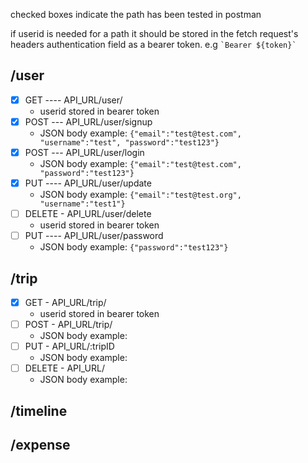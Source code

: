 checked boxes indicate the path has been tested in postman

if userid is needed for a path it should be stored in the fetch request's headers authentication field as a bearer token. e.g `` `Bearer ${token}` ``

## /user

- [x] GET ---- API_URL/user/
  - userid stored in bearer token
- [x] POST --- API_URL/user/signup
  - JSON body example: `{"email":"test@test.com", "username":"test", "password":"test123"}`
- [x] POST --- API_URL/user/login
  - JSON body example: `{"email":"test@test.com", "password":"test123"}`
- [x] PUT ---- API_URL/user/update
  - JSON body example: `{"email":"test@test.org", "username":"test1"}`
- [ ] DELETE - API_URL/user/delete
  - userid stored in bearer token
- [ ] PUT ---- API_URL/user/password
  - JSON body example: `{"password":"test123"}`

## /trip

- [x] GET - API_URL/trip/
  - userid stored in bearer token
- [ ] POST - API_URL/trip/
  - JSON body example:
- [ ] PUT - API_URL/:tripID
  - JSON body example:
- [ ] DELETE - API_URL/
  - JSON body example:

## /timeline

## /expense
